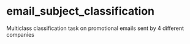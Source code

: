 # email_subject_classification
Multiclass classification task on promotional emails sent by 4 different companies
